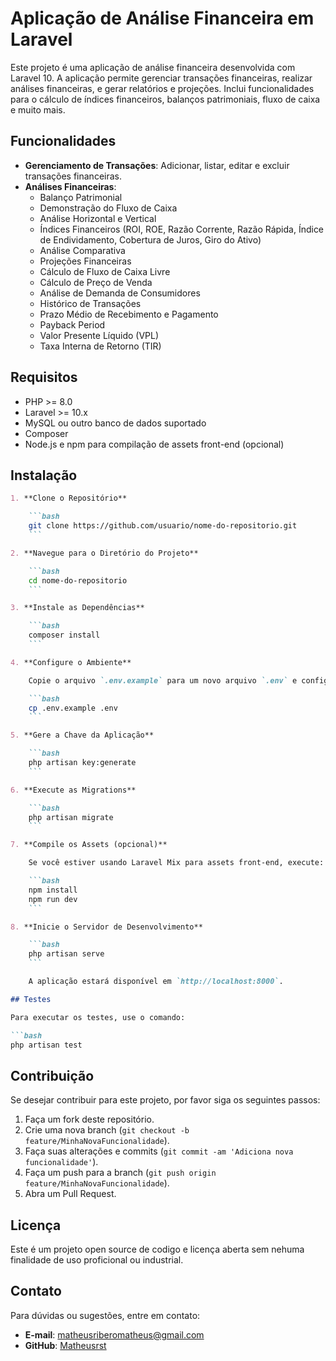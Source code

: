 
# Aplicação de Análise Financeira em Laravel

Este projeto é uma aplicação de análise financeira desenvolvida com Laravel 10. A aplicação permite gerenciar transações financeiras, realizar análises financeiras, e gerar relatórios e projeções. Inclui funcionalidades para o cálculo de índices financeiros, balanços patrimoniais, fluxo de caixa e muito mais.

## Funcionalidades

- **Gerenciamento de Transações**: Adicionar, listar, editar e excluir transações financeiras.
- **Análises Financeiras**:
  - Balanço Patrimonial
  - Demonstração do Fluxo de Caixa
  - Análise Horizontal e Vertical
  - Índices Financeiros (ROI, ROE, Razão Corrente, Razão Rápida, Índice de Endividamento, Cobertura de Juros, Giro do Ativo)
  - Análise Comparativa
  - Projeções Financeiras
  - Cálculo de Fluxo de Caixa Livre
  - Cálculo de Preço de Venda
  - Análise de Demanda de Consumidores
  - Histórico de Transações
  - Prazo Médio de Recebimento e Pagamento
  - Payback Period
  - Valor Presente Líquido (VPL)
  - Taxa Interna de Retorno (TIR)

## Requisitos

- PHP >= 8.0
- Laravel >= 10.x
- MySQL ou outro banco de dados suportado
- Composer
- Node.js e npm para compilação de assets front-end (opcional)

## Instalação
```markdown
1. **Clone o Repositório**

    ```bash
    git clone https://github.com/usuario/nome-do-repositorio.git
    ```

2. **Navegue para o Diretório do Projeto**

    ```bash
    cd nome-do-repositorio
    ```

3. **Instale as Dependências**

    ```bash
    composer install
    ```

4. **Configure o Ambiente**

    Copie o arquivo `.env.example` para um novo arquivo `.env` e configure as variáveis de ambiente conforme necessário.

    ```bash
    cp .env.example .env
    ```

5. **Gere a Chave da Aplicação**

    ```bash
    php artisan key:generate
    ```

6. **Execute as Migrations**

    ```bash
    php artisan migrate
    ```

7. **Compile os Assets (opcional)**

    Se você estiver usando Laravel Mix para assets front-end, execute:

    ```bash
    npm install
    npm run dev
    ```

8. **Inicie o Servidor de Desenvolvimento**

    ```bash
    php artisan serve
    ```

    A aplicação estará disponível em `http://localhost:8000`.

## Testes

Para executar os testes, use o comando:

```bash
php artisan test
```

## Contribuição

Se desejar contribuir para este projeto, por favor siga os seguintes passos:

1. Faça um fork deste repositório.
2. Crie uma nova branch (`git checkout -b feature/MinhaNovaFuncionalidade`).
3. Faça suas alterações e commits (`git commit -am 'Adiciona nova funcionalidade'`).
4. Faça um push para a branch (`git push origin feature/MinhaNovaFuncionalidade`).
5. Abra um Pull Request.

## Licença

Este é um projeto open source de codigo e licença aberta sem nehuma finalidade de uso proficional ou industrial.

## Contato

Para dúvidas ou sugestões, entre em contato:

- **E-mail**: matheusriberomatheus@gmail.com
- **GitHub**: [Matheusrst](https://github.com/Matheusrst)
